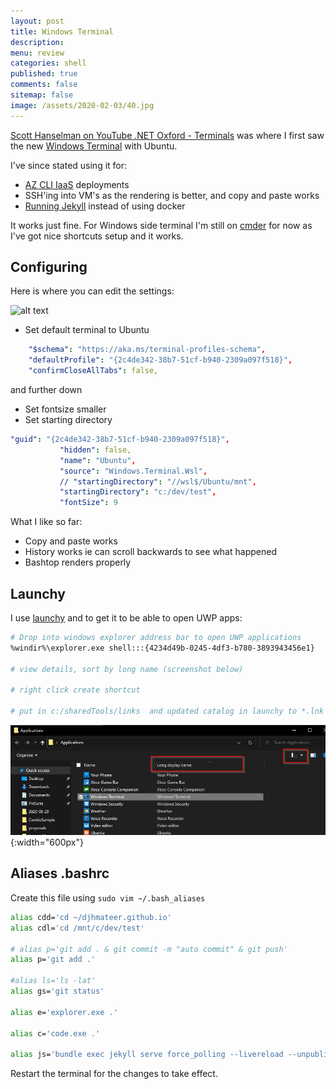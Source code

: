 ```yaml
---
layout: post
title: Windows Terminal 
description: 
menu: review
categories: shell 
published: true 
comments: false     
sitemap: false
image: /assets/2020-02-03/40.jpg
---
```


<!-- ![alt text](/assets/2020-02-03/41.jpg "Choosing an image"){:width="600px"} -->

[Scott Hanselman on YouTube .NET Oxford - Terminals](https://www.youtube.com/watch?v=B4VYjxzx2us&feature=emb_logo) was where I first saw the new [Windows Terminal](https://github.com/microsoft/terminal) with Ubuntu.

I've since stated using it for:

- [AZ CLI IaaS](/2020/01/09/Publishing-ASP-NET-Core-3-App-to-Ubuntu) deployments
- SSH'ing into VM's as the rendering is better, and copy and paste works
- [Running Jekyll](/2020/10/20/running-jekyll-on-wsl2) instead of using docker

It works just fine. For Windows side terminal I'm still on [cmder](https://cmder.net/) for now as I've got nice shortcuts setup and it works.

## Configuring

<!-- ![alt text](/assets/2020-10-20/termianl.jpg "Terminal settings"){:width="600px"} -->
Here is where you can edit the settings:

![alt text](/assets/2020-10-20/terminal.jpg "Terminal settings")

- Set default terminal to Ubuntu

```yml
    "$schema": "https://aka.ms/terminal-profiles-schema",
    "defaultProfile": "{2c4de342-38b7-51cf-b940-2309a097f518}",
    "confirmCloseAllTabs": false,
```

 and further down

- Set fontsize smaller
- Set starting directory 

 ```yml
 "guid": "{2c4de342-38b7-51cf-b940-2309a097f518}",
            "hidden": false,
            "name": "Ubuntu",
            "source": "Windows.Terminal.Wsl",
            // "startingDirectory": "//wsl$/Ubuntu/mnt",
            "startingDirectory": "c:/dev/test",
            "fontSize": 9
 ```

 What I like so far:

- Copy and paste works
- History works ie can scroll backwards to see what happened
- Bashtop renders properly

## Launchy

I use [launchy]() and to get it to be able to open UWP apps:

```bash
# Drop into windows explorer address bar to open UWP applications
%windir%\explorer.exe shell:::{4234d49b-0245-4df3-b780-3893943456e1} 

# view details, sort by long name (screenshot below)

# right click create shortcut

# put in c:/sharedTools/links  and updated catalog in launchy to *.lnk
```

![alt text](/assets/2020-09-13/uwp-apps.jpg "Finding UWP apps"){:width="600px"}

## Aliases .bashrc

Create this file using `sudo vim ~/.bash_aliases`

```bash
alias cdd='cd ~/djhmateer.github.io'
alias cdl='cd /mnt/c/dev/test'

# alias p='git add . & git commit -m "auto commit" & git push'
alias p='git add .'

#alias ls='ls -lat'
alias gs='git status'

alias e='explorer.exe .'

alias c='code.exe .'

alias js='bundle exec jekyll serve force_polling --livereload --unpublished'
```

Restart the terminal for the changes to take effect.

